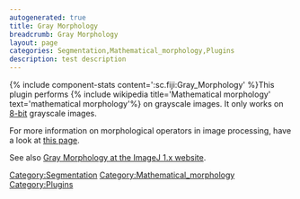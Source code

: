 ```yaml
---
autogenerated: true
title: Gray Morphology
breadcrumb: Gray Morphology
layout: page
categories: Segmentation,Mathematical_morphology,Plugins
description: test description
---
```


{% include component-stats content=':sc.fiji:Gray\_Morphology' %}This plugin performs {% include wikipedia title='Mathematical morphology' text='mathematical morphology'%} on grayscale images. It only works on [8-bit](8-bit "wikilink") grayscale images.

For more information on morphological operators in image processing, have a look at [this page](http://homepages.inf.ed.ac.uk/rbf/HIPR2/matmorph.htm).

See also [Gray Morphology at the ImageJ 1.x website](https://imagej.net/plugins/gray-morphology.html).

[Category:Segmentation](Category_Segmentation "wikilink") [Category:Mathematical\_morphology](Category_Mathematical_morphology "wikilink") [Category:Plugins](Category_Plugins "wikilink")
